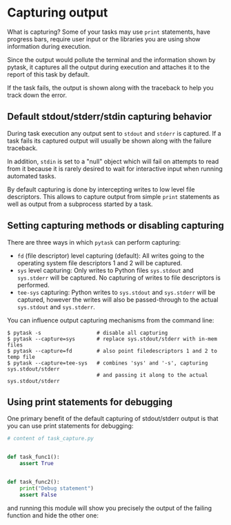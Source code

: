 # Capturing output

What is capturing? Some of your tasks may use `print` statements, have progress bars,
require user input or the libraries you are using show information during execution.

Since the output would pollute the terminal and the information shown by pytask, it
captures all the output during execution and attaches it to the report of this task by
default.

If the task fails, the output is shown along with the traceback to help you track down
the error.

## Default stdout/stderr/stdin capturing behavior

During task execution any output sent to `stdout` and `stderr` is captured. If a task
fails its captured output will usually be shown along with the failure traceback.

In addition, `stdin` is set to a "null" object which will fail on attempts to read from
it because it is rarely desired to wait for interactive input when running automated
tasks.

By default capturing is done by intercepting writes to low level file descriptors. This
allows to capture output from simple `print` statements as well as output from a
subprocess started by a task.

## Setting capturing methods or disabling capturing

There are three ways in which `pytask` can perform capturing:

- `fd` (file descriptor) level capturing (default): All writes going to the operating
  system file descriptors 1 and 2 will be captured.
- `sys` level capturing: Only writes to Python files `sys.stdout` and `sys.stderr` will
  be captured. No capturing of writes to file descriptors is performed.
- `tee-sys` capturing: Python writes to `sys.stdout` and `sys.stderr` will be captured,
  however the writes will also be passed-through to the actual `sys.stdout` and
  `sys.stderr`.

You can influence output capturing mechanisms from the command line:

```console
$ pytask -s                  # disable all capturing
$ pytask --capture=sys       # replace sys.stdout/stderr with in-mem files
$ pytask --capture=fd        # also point filedescriptors 1 and 2 to temp file
$ pytask --capture=tee-sys   # combines 'sys' and '-s', capturing sys.stdout/stderr
                             # and passing it along to the actual sys.stdout/stderr
```

## Using print statements for debugging

One primary benefit of the default capturing of stdout/stderr output is that you can use
print statements for debugging:

```python
# content of task_capture.py


def task_func1():
    assert True


def task_func2():
    print("Debug statement")
    assert False
```

and running this module will show you precisely the output of the failing function and
hide the other one:

```{image} /_static/images/capture.svg
```
